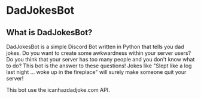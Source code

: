 # DadJokesBot

## What is DadJokesBot?
DadJokesBot is a simple Discord Bot written in Python that tells you dad jokes.
Do you want to create some awkwardness within your server users? Do you think that your server has too many people and you don't know what to do? This bot is the answer to these questions!
Jokes like "Slept like a log last night … woke up in the fireplace" will surely make someone quit your server!

This bot use the icanhazdadjoke.com API.